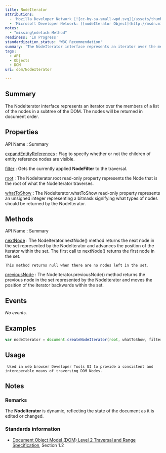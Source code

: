 ```yaml
---
title: NodeIterator
attributions:
  - 'Mozilla Developer Network [![cc-by-sa-small-wpd.svg](/assets/thumb/8/8c/cc-by-sa-small-wpd.svg/120px-cc-by-sa-small-wpd.svg.png)](http://creativecommons.org/licenses/by-sa/3.0/us/): [[NodeIterator](https://developer.mozilla.org/en-US/docs/Web/API/NodeIterator) Article]'
  - 'Microsoft Developer Network: [[nodeIterator Object](http://msdn.microsoft.com/en-us/library/ie/ff974357(v=vs.85).aspx) Article]'
notes:
  - "missing\ndetach Method"
readiness: 'In Progress'
standardization_status: 'W3C Recommendation'
summary: 'The NodeIterator interface represents an iterator over the members of a list of the nodes in a subtree of the DOM. The nodes will be returned in document order.'
tags:
  - API
  - Objects
  - DOM
uri: dom/NodeIterator

---
```

## Summary

The NodeIterator interface represents an iterator over the members of a list of the nodes in a subtree of the DOM. The nodes will be returned in document order.

## Properties

API Name
:   Summary

[expandEntityReferences](/dom/NodeIterator/expandEntityReferences)
:   Flag to specify whether or not the children of entity reference nodes are visible.

[filter](/dom/NodeIterator/filter)
:   Gets the currently applied **NodeFilter** to the traversal.

[root](/dom/NodeIterator/root)
:   The NodeIterator.root read-only property represents the Node that is the root of what the NodeIterator traverses.

[whatToShow](/dom/NodeIterator/whatToShow)
:   The NodeIterator.whatToShow read-only property represents an unsigned integer representing a bitmask signifying what types of nodes should be returned by the NodeIterator.

## Methods

API Name
:   Summary

[nextNode](/dom/NodeIterator/nextNode)
:   The NodeIterator.nextNode() method returns the next node in the set represented by the NodeIterator and advances the position of the iterator within the set. The first call to nextNode() returns the first node in the set.

    This method returns null when there are no nodes left in the set.

[previousNode](/dom/NodeIterator/previousNode)
:   The NodeIterator.previousNode() method returns the previous node in the set represented by the NodeIterator and moves the position of the iterator backwards within the set.

## Events

*No events.*

## Examples

``` js
var nodeIterator = document.createNodeIterator(root, whatToShow, filter);
```

## Usage

     Used in web browser Developer Tools UI to provide a consistent and interoperable means of traversing DOM Nodes.

## Notes

### Remarks

The **NodeIterator** is dynamic, reflecting the state of the document as it is edited or changed.

### Standards information

-   [Document Object Model (DOM) Level 2 Traversal and Range Specification](http://go.microsoft.com/fwlink/p/?linkid=182712), Section 1.2
